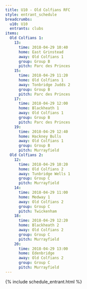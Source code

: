 ```yaml
---
title: U10 - Old Colfians RFC
style: entrant_schedule
breadcrumbs:
  u10: U10
  entrants: clubs
items:
  Old Colfians 1:
    13:
      time: 2018-04-29 10:40
      home: East Grinstead
      away: Old Colfians 1
      group: Group B
      pitch: Parc des Princes
    15:
      time: 2018-04-29 11:20
      home: Old Colfians 1
      away: Tonbridge Judds 2
      group: Group B
      pitch: Parc des Princes
    17:
      time: 2018-04-29 12:00
      home: Blackheath 1
      away: Old Colfians 1
      group: Group B
      pitch: Parc des Princes
    19:
      time: 2018-04-29 12:40
      home: Hackney Bulls
      away: Old Colfians 1
      group: Group B
      pitch: Murrayfield
  Old Colfians 2:
    12:
      time: 2018-04-29 10:20
      home: Old Colfians 2
      away: Tunbridge Wells 1
      group: Group C
      pitch: Murrayfield
    14:
      time: 2018-04-29 11:00
      home: Medway 1
      away: Old Colfians 2
      group: Group C
      pitch: Twickenham
    18:
      time: 2018-04-29 12:20
      home: Blackheath 2
      away: Old Colfians 2
      group: Group C
      pitch: Murrayfield
    20:
      time: 2018-04-29 13:00
      home: Edenbridge
      away: Old Colfians 2
      group: Group C
      pitch: Murrayfield
---
```


{% include schedule_entrant.html %}
